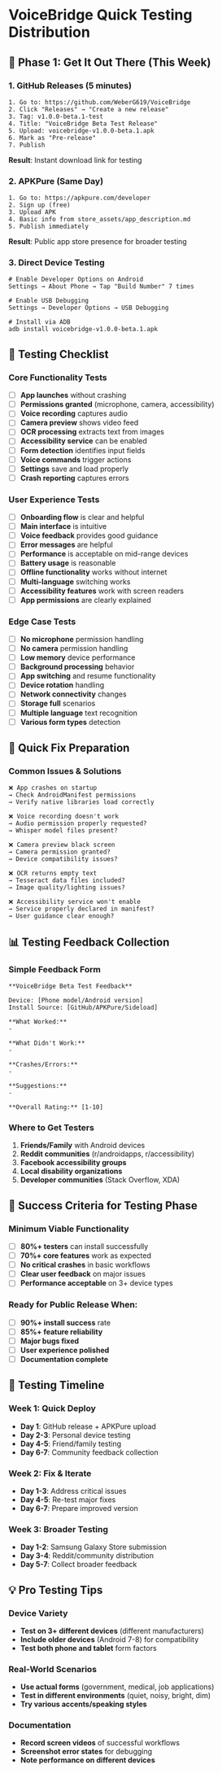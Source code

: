 # VoiceBridge Quick Testing Distribution

## 🚀 Phase 1: Get It Out There (This Week)

### 1. GitHub Releases (5 minutes)
```
1. Go to: https://github.com/WeberG619/VoiceBridge
2. Click "Releases" → "Create a new release"
3. Tag: v1.0.0-beta.1-test
4. Title: "VoiceBridge Beta Test Release"
5. Upload: voicebridge-v1.0.0-beta.1.apk
6. Mark as "Pre-release"
7. Publish
```

**Result**: Instant download link for testing

### 2. APKPure (Same Day)
```
1. Go to: https://apkpure.com/developer
2. Sign up (free)
3. Upload APK
4. Basic info from store_assets/app_description.md
5. Publish immediately
```

**Result**: Public app store presence for broader testing

### 3. Direct Device Testing
```
# Enable Developer Options on Android
Settings → About Phone → Tap "Build Number" 7 times

# Enable USB Debugging  
Settings → Developer Options → USB Debugging

# Install via ADB
adb install voicebridge-v1.0.0-beta.1.apk
```

## 📱 Testing Checklist

### Core Functionality Tests
- [ ] **App launches** without crashing
- [ ] **Permissions granted** (microphone, camera, accessibility)
- [ ] **Voice recording** captures audio
- [ ] **Camera preview** shows video feed
- [ ] **OCR processing** extracts text from images
- [ ] **Accessibility service** can be enabled
- [ ] **Form detection** identifies input fields
- [ ] **Voice commands** trigger actions
- [ ] **Settings** save and load properly
- [ ] **Crash reporting** captures errors

### User Experience Tests
- [ ] **Onboarding flow** is clear and helpful
- [ ] **Main interface** is intuitive
- [ ] **Voice feedback** provides good guidance
- [ ] **Error messages** are helpful
- [ ] **Performance** is acceptable on mid-range devices
- [ ] **Battery usage** is reasonable
- [ ] **Offline functionality** works without internet
- [ ] **Multi-language** switching works
- [ ] **Accessibility features** work with screen readers
- [ ] **App permissions** are clearly explained

### Edge Case Tests
- [ ] **No microphone** permission handling
- [ ] **No camera** permission handling
- [ ] **Low memory** device performance
- [ ] **Background processing** behavior
- [ ] **App switching** and resume functionality
- [ ] **Device rotation** handling
- [ ] **Network connectivity** changes
- [ ] **Storage full** scenarios
- [ ] **Multiple language** text recognition
- [ ] **Various form types** detection

## 🔧 Quick Fix Preparation

### Common Issues & Solutions
```
❌ App crashes on startup
→ Check AndroidManifest permissions
→ Verify native libraries load correctly

❌ Voice recording doesn't work  
→ Audio permission properly requested?
→ Whisper model files present?

❌ Camera preview black screen
→ Camera permission granted?
→ Device compatibility issues?

❌ OCR returns empty text
→ Tesseract data files included?
→ Image quality/lighting issues?

❌ Accessibility service won't enable
→ Service properly declared in manifest?
→ User guidance clear enough?
```

## 📊 Testing Feedback Collection

### Simple Feedback Form
```
**VoiceBridge Beta Test Feedback**

Device: [Phone model/Android version]
Install Source: [GitHub/APKPure/Sideload]

**What Worked:**
- 

**What Didn't Work:**  
-

**Crashes/Errors:**
-

**Suggestions:**
-

**Overall Rating:** [1-10]
```

### Where to Get Testers
1. **Friends/Family** with Android devices
2. **Reddit communities** (r/androidapps, r/accessibility)
3. **Facebook accessibility groups**
4. **Local disability organizations**
5. **Developer communities** (Stack Overflow, XDA)

## 🎯 Success Criteria for Testing Phase

### Minimum Viable Functionality
- [ ] **80%+ testers** can install successfully
- [ ] **70%+ core features** work as expected
- [ ] **No critical crashes** in basic workflows
- [ ] **Clear user feedback** on major issues
- [ ] **Performance acceptable** on 3+ device types

### Ready for Public Release When:
- [ ] **90%+ install success** rate
- [ ] **85%+ feature reliability**  
- [ ] **Major bugs fixed**
- [ ] **User experience polished**
- [ ] **Documentation complete**

## 📅 Testing Timeline

### Week 1: Quick Deploy
- **Day 1**: GitHub release + APKPure upload
- **Day 2-3**: Personal device testing
- **Day 4-5**: Friend/family testing
- **Day 6-7**: Community feedback collection

### Week 2: Fix & Iterate  
- **Day 1-3**: Address critical issues
- **Day 4-5**: Re-test major fixes
- **Day 6-7**: Prepare improved version

### Week 3: Broader Testing
- **Day 1-2**: Samsung Galaxy Store submission
- **Day 3-4**: Reddit/community distribution
- **Day 5-7**: Collect broader feedback

## 💡 Pro Testing Tips

### Device Variety
- **Test on 3+ different devices** (different manufacturers)
- **Include older devices** (Android 7-8) for compatibility
- **Test both phone and tablet** form factors

### Real-World Scenarios
- **Use actual forms** (government, medical, job applications)
- **Test in different environments** (quiet, noisy, bright, dim)
- **Try various accents/speaking styles**

### Documentation
- **Record screen videos** of successful workflows
- **Screenshot error states** for debugging
- **Note performance on different devices**